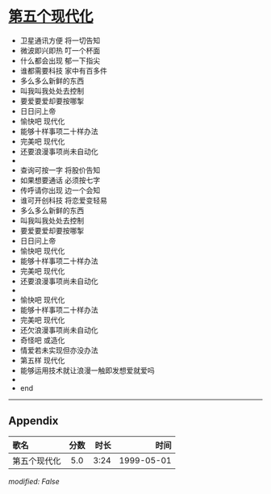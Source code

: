 # [第五个现代化](https://music.163.com/song?id=26075135)

* 卫星通讯方便 将一切告知
* 微波即兴即热 叮一个杯面
* 什么都会出现 郁一下指尖
* 谁都需要科技 家中有百多件
* 多么多么新鲜的东西
* 叫我叫我处处去控制
* 要爱要爱却要按哪掣
* 日日问上帝
* 愉快吧 现代化
* 能够十样事项二十样办法
* 完美吧 现代化
* 还要浪漫事项尚未自动化
* 
* 查询可按一字 将股价告知
* 如果想要通话 必须按七字
* 传呼请你出现 边一个会知
* 谁可开创科技 将恋爱变轻易
* 多么多么新鲜的东西
* 叫我叫我处处去控制
* 要爱要爱却要按哪掣
* 日日问上帝
* 愉快吧 现代化
* 能够十样事项二十样办法
* 完美吧 现代化
* 还要浪漫事项尚未自动化
* 
* 愉快吧 现代化
* 能够十样事项二十样办法
* 完美吧 现代化
* 还欠浪漫事项尚未自动化
* 奇怪吧 或造化
* 情爱若未实现但亦没办法
* 第五样 现代化
* 能够运用技术就让浪漫一触即发想爱就爱吗
* 
* end


---

## Appendix

|歌名|分数|时长|时间|
|:---|:---:|---:|---:|
|第五个现代化|5.0|3:24|1999-05-01

*modified: False*